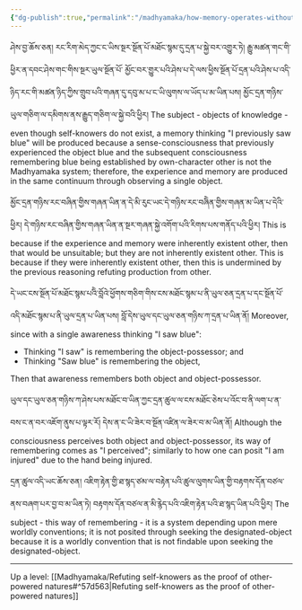 ```yaml
---
{"dg-publish":true,"permalink":"/madhyamaka/how-memory-operates-without-self-knowers/"}
---
```


ཤེས་བྱ་ཆོས་ཅན། རང་རིག་མེད་ཀྱང་ང་ཡིས་སྔར་སྔོན་པོ་མཐོང་སྙམ་དུ་དྲན་པ་སྐྱེ་བར་འགྱུར་ཏེ། རྒྱུ་མཚན་གང་གི་ཕྱིར་ན་དབང་ཤེས་གང་གིས་སྔར་ཡུལ་སྔོན་པོ་
མྱོང་བར་གྱུར་པའི་ཤེས་པ་དེ་ལས་ཕྱིས་སྔོན་པོ་དྲན་པའི་ཤེས་པ་འདི་ཉིད་རང་གི་མཚན་ཉིད་ཀྱིས་གྲུབ་པའི་གཞན་དུ་དབུ་མ་པ་ང་ཡི་ལུགས་ལ་ཡོད་པ་མ་ཡིན་པས། 
མྱོང་དྲན་གཉིས་ཡུལ་གཅིག་ལ་དམིགས་ནས་རྒྱུད་གཅིག་ལ་སྐྱེ་བའི་ཕྱིར།
The subject - objects of knowledge - even though self-knowers do not exist, a memory thinking "I previously saw blue" will be produced because a sense-consciousness that previously experienced the object blue and the subsequent consciousness remembering blue being established by own-character other is not the Madhyamaka system; therefore, the experience and memory are produced in the same continuum through observing a single object.

མྱོང་དྲན་གཉིས་རང་བཞིན་གྱིས་གཞན་ཡིན་ན་དེ་མི་རུང་ཡང་དེ་གཉིས་རང་བཞིེན་གྱིས་གཞན་མ་ཡིན་པ་དེའི་ཕྱིར། 
དེ་གཉིས་རང་བཞིན་གྱིས་གཞན་ཡིན་ན་སྔར་གཞན་སྐྱེ་འགོག་པའི་རིགས་པས་གནོད་པའི་ཕྱིར།
This is because if the experience and memory were inherently existent other, then that would be unsuitable; but they are not inherently existent other. This is because if they were inherently existent other, then this is undermined by the previous reasoning refuting production from other.

དེ་ཡང་ངས་སྔོན་པོ་མཐོང་སྙམ་པའིེ་བློའེ་ཕྱོགས་གཅིག་གིས་ངས་མཐོང་སྙམ་པ་ནི་ཡུལ་ཅན་དྲན་པ་དང་སྔོན་པོ་འདི་མཐོང་སྙམ་པ་ནི་ཡུལ་དྲན་པ་ཡིན་པས། 
བློ་དེས་ཡུལ་དང་ཡུལ་ཅན་གཉིས་ཀ་དྲན་པ་ཡིན་ནོ།
Moreover, since with a single awareness thinking "I saw blue":
- Thinking "I saw" is remembering the object-possessor; and
- Thinking "Saw blue" is remembering the object,

Then that awareness remembers both object and object-possessor.

ཡུལ་དང་ཡུལ་ཅན་གཉིས་ཀ་ཤེས་པས་མཐོང་བ་ཡིན་ཀྱང་དྲན་ཚུལ་ལ་ངས་མཐོང་ཅེས་པ་འོང་བ་ནི་ལག་པ་ན་བས་ང་ན་བར་འཇོག་ནུས་པ་ལྟར་རོ།
དེས་ན་ང་ཡི་ཟེར་བ་སྔོན་འཛིན་ལ་ཟེར་བ་མ་ཡིན་ནོ། 
Although the consciousness perceives both object and object-possessor, its way of remembering comes as "I perceived"; similarly to how one can posit "I am injured" due to the hand being injured.

དྲན་ཚུལ་འདི་ཡང་ཆོས་ཅན། འཇིག་རྟེན་གྱི་ཐ་སྙད་ཙམ་ལ་བརྟེན་པའི་ཚུལ་ལུགས་ཡིན་གྱི་བརྟགས་དོན་བཙལ་ནས་བཞག་པར་བྱ་བ་མ་ཡིན་ཏེ། 
བརྟགས་དོན་བཙལ་ན་མི་རྙེད་པའི་འཇིག་རྟེན་པའི་ཐ་སྙད་ཡིན་པའི་ཕྱིར།
The subject - this way of remembering - it is a system depending upon mere worldly conventions; it is not posited through seeking the designated-object because it is a worldly convention that is not findable upon seeking the designated-object.


---
Up a level: [[Madhyamaka/Refuting self-knowers as the proof of other-powered natures#^57d563\|Refuting self-knowers as the proof of other-powered natures]]